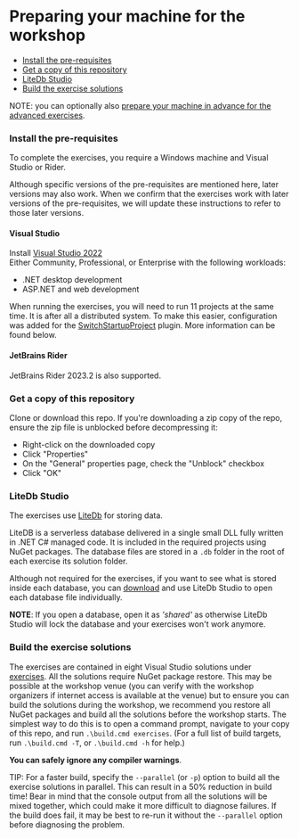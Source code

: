 # Preparing your machine for the workshop

- [Install the pre-requisites](#install-the-pre-requisites)
- [Get a copy of this repository](#get-a-copy-of-this-repository)
- [LiteDb Studio](#litedb-studio)
- [Build the exercise solutions](#build-the-exercise-solutions)

NOTE: you can optionally also [prepare your machine in advance for the advanced exercises](#preparing-your-machine-for-the-advanced-exercises).

### Install the pre-requisites

To complete the exercises, you require a Windows machine and Visual Studio or Rider.

Although specific versions of the pre-requisites are mentioned here, later versions may also work. When we confirm that the exercises work with later versions of the pre-requisites, we will update these instructions to refer to those later versions.

#### Visual Studio

Install [Visual Studio 2022](https://www.visualstudio.com)  
Either Community, Professional, or Enterprise with the following workloads:

- .NET desktop development
- ASP.NET and web development

When running the exercises, you will need to run 11 projects at the same time. It is after all a distributed system. To make this easier, configuration was added for the [SwitchStartupProject](https://marketplace.visualstudio.com/items?itemName=vs-publisher-141975.SwitchStartupProjectForVS2022) plugin. More information can be found below.

#### JetBrains Rider

JetBrains Rider 2023.2 is also supported.

### Get a copy of this repository

Clone or download this repo. If you're downloading a zip copy of the repo, ensure the zip file is unblocked before decompressing it:

- Right-click on the downloaded copy
- Click "Properties"
- On the "General" properties page, check the "Unblock" checkbox
- Click "OK"

### LiteDb Studio

The exercises use [LiteDb](https://www.litedb.org/) for storing data.

LiteDB is a serverless database delivered in a single small DLL fully written in .NET C# managed code. It is included in the required projects using NuGet packages. The database files are stored in a `.db` folder in the root of each exercise its solution folder.

Although not required for the exercises, if you want to see what is stored inside each database, you can [download](https://github.com/mbdavid/LiteDB.Studio/releases) and use LiteDb Studio to open each database file individually.

**NOTE**: If you open a database, open it as *'shared'* as otherwise LiteDb Studio will lock the database and your exercises won't work anymore.

### Build the exercise solutions

The exercises are contained in eight Visual Studio solutions under [exercises](exercises). All the solutions require NuGet package restore. This may be possible at the workshop venue (you can verify with the workshop organizers if internet access is available at the venue) but to ensure you can build the solutions during the workshop, we recommend you restore all NuGet packages and build all the solutions before the workshop starts. The simplest way to do this is to open a command prompt, navigate to your copy of this repo, and run `.\build.cmd exercises`. (For a full list of build targets, run `.\build.cmd -T`, or `.\build.cmd -h` for help.)

**You can safely ignore any compiler warnings**.

TIP: For a faster build, specify the `--parallel` (or `-p`) option to build all the exercise solutions in parallel. This can result in a 50% reduction in build time! Bear in mind that the console output from all the solutions will be mixed together, which could make it more difficult to diagnose failures. If the build does fail, it may be best to re-run it without the `--parallel` option before diagnosing the problem.